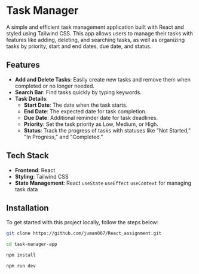 
# Task Manager

A simple and efficient task management application built with React and styled using Tailwind CSS. This app allows users to manage their tasks with features like adding, deleting, and searching tasks, as well as organizing tasks by priority, start and end dates, due date, and status.

## Features

- **Add and Delete Tasks**: Easily create new tasks and remove them when completed or no longer needed.
- **Search Bar**: Find tasks quickly by typing keywords.
- **Task Details**:
  - **Start Date**: The date when the task starts.
  - **End Date**: The expected date for task completion.
  - **Due Date**: Additional reminder date for task deadlines.
  - **Priority**: Set the task priority as Low, Medium, or High.
  - **Status**: Track the progress of tasks with statuses like "Not Started," "In Progress," and "Completed."

## Tech Stack

- **Frontend**: React
- **Styling**: Tailwind CSS
- **State Management**: React `useState` `useEffect` `useContext` for managing task data
## Installation

To get started with this project locally, follow the steps below:

```bash
git clone https://github.com/juman007/React_assignment.git
```

```bash
cd task-manager-app
```
```bash
npm install

```
```bash
npm run dev

```
    

